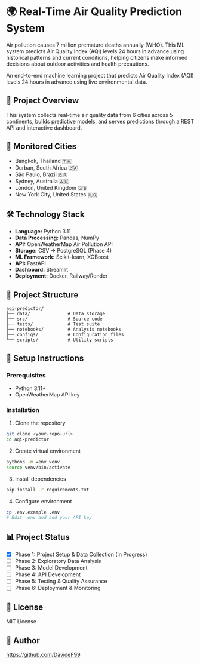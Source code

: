 # 🌍 Real-Time Air Quality Prediction System

Air pollution causes 7 million premature deaths annually (WHO). This ML system predicts Air Quality Index (AQI) levels 24 hours in advance using historical patterns and current conditions, helping citizens make informed decisions about outdoor activities and health precautions.

An end-to-end machine learning project that predicts Air Quality Index (AQI) levels 24 hours in advance using live environmental data.

## 🎯 Project Overview

This system collects real-time air quality data from 6 cities across 5 continents, builds predictive models, and serves predictions through a REST API and interactive dashboard.

## 🌆 Monitored Cities

- Bangkok, Thailand 🇹🇭
- Durban, South Africa 🇿🇦
- São Paulo, Brazil 🇧🇷
- Sydney, Australia 🇦🇺
- London, United Kingdom 🇬🇧
- New York City, United States 🇺🇸

## 🛠️ Technology Stack

- **Language:** Python 3.11
- **Data Processing:** Pandas, NumPy
- **API:** OpenWeatherMap Air Pollution API
- **Storage:** CSV → PostgreSQL (Phase 4)
- **ML Framework:** Scikit-learn, XGBoost
- **API:** FastAPI
- **Dashboard:** Streamlit
- **Deployment:** Docker, Railway/Render

## 📁 Project Structure

```
aqi-predictor/
├── data/              # Data storage
├── src/               # Source code
├── tests/             # Test suite
├── notebooks/         # Analysis notebooks
├── configs/           # Configuration files
└── scripts/           # Utility scripts
```

## 🚀 Setup Instructions

### Prerequisites

- Python 3.11+
- OpenWeatherMap API key

### Installation

1. Clone the repository

```bash
git clone <your-repo-url>
cd aqi-predictor
```

2. Create virtual environment

```bash
python3 -m venv venv
source venv/bin/activate
```

3. Install dependencies

```bash
pip install -r requirements.txt
```

4. Configure environment

```bash
cp .env.example .env
# Edit .env and add your API key
```

## 📊 Project Status

- [x] Phase 1: Project Setup & Data Collection (In Progress)
- [ ] Phase 2: Exploratory Data Analysis
- [ ] Phase 3: Model Development
- [ ] Phase 4: API Development
- [ ] Phase 5: Testing & Quality Assurance
- [ ] Phase 6: Deployment & Monitoring

## 📝 License

MIT License

## 👤 Author

https://github.com/DavideF99

